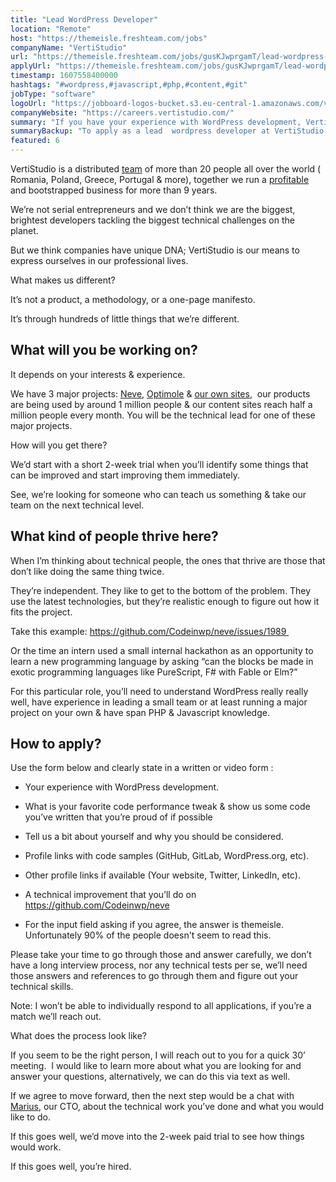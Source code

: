 ```yaml
---
title: "Lead WordPress Developer"
location: "Remote"
host: "https://themeisle.freshteam.com/jobs"
companyName: "VertiStudio"
url: "https://themeisle.freshteam.com/jobs/gusKJwprgamT/lead-wordpress-developer"
applyUrl: "https://themeisle.freshteam.com/jobs/gusKJwprgamT/lead-wordpress-developer#applicant-form"
timestamp: 1607558400000
hashtags: "#wordpress,#javascript,#php,#content,#git"
jobType: "software"
logoUrl: "https://jobboard-logos-bucket.s3.eu-central-1.amazonaws.com/vertistudio"
companyWebsite: "https://careers.vertistudio.com/"
summary: "If you have your experience with WordPress development, VertiStudio is looking for someone with your skillset."
summaryBackup: "To apply as a lead  wordpress developer at VertiStudio, you preferably need to have some knowledge of: #wordpress, #javascript, #php."
featured: 6
---
```


VertiStudio is a distributed [team](https://themeisle.com/about-us/) of more than 20 people all over the world ( Romania, Poland, Greece, Portugal & more), together we run a [profitable](https://www.romanian-companies.eu/vertigo-studio-srl-29109287/) and bootstrapped business for more than 9 years. 

We’re not serial entrepreneurs and we don’t think we are the biggest, brightest developers tackling the biggest technical challenges on the planet. 

But we think companies have unique DNA; VertiStudio is our means to express ourselves in our professional lives. 

What makes us different?

It’s not a product, a methodology, or a one-page manifesto.

It’s through hundreds of little things that we’re different. 

## What will you be working on?

It depends on your interests & experience. 

We have 3 major projects: [Neve](https://themeisle.com/themes/neve/), [Optimole](https://optimole.com/) & [our own sites](https://vertistudio.com/#vertistudio-portfolio),  our products are being used by around 1 million people & our content sites reach half a million people every month. You will be the technical lead for one of these major projects. 

How will you get there?

We’d start with a short 2-week trial when you’ll identify some things that can be improved and start improving them immediately.

See, we’re looking for someone who can teach us something & take our team on the next technical level.

## What kind of people thrive here?

When I’m thinking about technical people, the ones that thrive are those that don’t like doing the same thing twice. 

They’re independent. They like to get to the bottom of the problem. They use the latest technologies, but they’re realistic enough to figure out how it fits the project.

Take this example: https://github.com/Codeinwp/neve/issues/1989 

Or the time an intern used a small internal hackathon as an opportunity to learn a new programming language by asking “can the blocks be made in exotic programming languages like PureScript, F# with Fable or Elm?”

For this particular role, you’ll need to understand WordPress really really well, have experience in leading a small team or at least running a major project on your own & have span PHP & Javascript knowledge.

## How to apply?

Use the form below and clearly state in a written or video form : 

*   Your experience with WordPress development.
    
*   What is your favorite code performance tweak & show us some code you’ve written that you’re proud of if possible
    
*   Tell us a bit about yourself and why you should be considered.
    
*   Profile links with code samples (GitHub, GitLab, WordPress.org, etc).
    
*   Other profile links if available (Your website, Twitter, LinkedIn, etc).
    
*   A technical improvement that you’ll do on https://github.com/Codeinwp/neve
    
*   For the input field asking if you agree, the answer is themeisle. Unfortunately 90% of the people doesn't seem to read this.

Please take your time to go through those and answer carefully, we don’t have a long interview process, nor any technical tests per se, we’ll need those answers and references to go through them and figure out your technical skills.

Note: I won’t be able to individually respond to all applications, if you’re a match we’ll reach out.

What does the process look like?

If you seem to be the right person, I will reach out to you for a quick 30’ meeting.  I would like to learn more about what you are looking for and answer your questions, alternatively, we can do this via text as well. 

If we agree to move forward, then the next step would be a chat with [Marius](https://github.com/selul), our CTO, about the technical work you’ve done and what you would like to do.

If this goes well, we’d move into the 2-week paid trial to see how things would work.

If this goes well, you’re hired.
